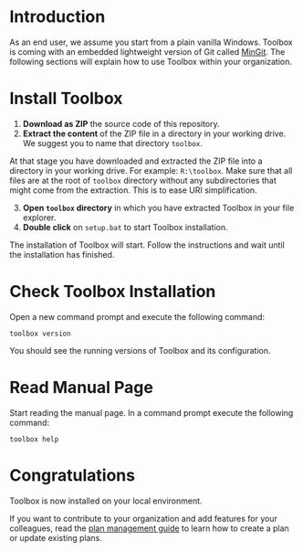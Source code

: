 # Introduction

As an end user, we assume you start from a plain vanilla Windows. Toolbox is coming with an embedded lightweight version of Git called [MinGit](https://github.com/git-for-windows/git/releases). The following sections will explain how to use Toolbox within your organization.

# Install Toolbox

1. **Download as ZIP** the source code of this repository.
2. **Extract the content** of the ZIP file in a directory in your working drive. We suggest you to name that directory `toolbox`.

At that stage you have downloaded and extracted the ZIP file into a directory in your working drive. For example: `R:\toolbox`. Make sure that all files are at the root of `toolbox` directory without any subdirectories that might come from the extraction. This is to ease URI simplification.

3. **Open `toolbox` directory** in which you have extracted Toolbox in your file explorer.
4. **Double click** on `setup.bat` to start Toolbox installation.

The installation of Toolbox will start. Follow the instructions and wait until the installation has finished.

# Check Toolbox Installation

Open a new command prompt and execute the following command:

```
toolbox version
```

You should see the running versions of Toolbox and its configuration.

# Read Manual Page

Start reading the manual page. In a command prompt execute the following command:

```
toolbox help
```

# Congratulations

Toolbox is now installed on your local environment.

If you want to contribute to your organization and add features for your colleagues, read the [plan management guide](/docs/README-plan-management.md) to learn how to create a plan or update existing plans.